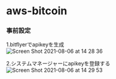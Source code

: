 # aws-bitcoin

### 事前設定
1.bitflyerでapikeyを生成<br>
![Screen Shot 2021-08-06 at 14 28 36](https://user-images.githubusercontent.com/74131902/128461359-d04ea5e8-5d53-466a-84cc-7457e1c91b9b.png)

2.システムマネージャーにapikeyを登録する<br>
![Screen Shot 2021-08-06 at 14 29 53](https://user-images.githubusercontent.com/74131902/128461366-6f54f609-a60c-42da-8c18-5d0c4428dd30.png)
